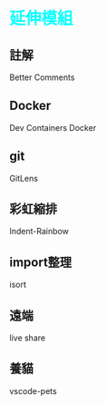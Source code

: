 # <font color=#00ffff>延伸模組</font>
## 註解
Better Comments
## Docker 
Dev Containers
Docker
## git 
GitLens
## 彩虹縮排
Indent-Rainbow
## import整理
isort
## 遠端
live share
## 養貓
vscode-pets





